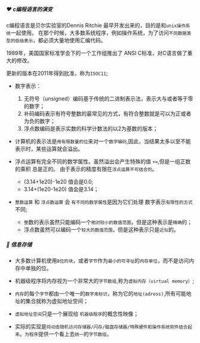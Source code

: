 ##### ❤️ c编程语言的演变
c编程语言是贝尔实验室的Dennis Ritchie 最早开发出来的，目的是和`unix操作系统`一起使用。 在那个时候，大多数系统程序，例如操作系统，为了访问`不同数据类型的低级表示`，都必须大量地使用汇编代码。

1989年，美国国家标准学会下的一个工作组推出了 ANSI C标准，对C语言做了重大的修改。

更新的版本在2011年得到批准，称为`ISOC11`;


* 数字表示：
    1. 无符号（unsigned）编码基于传统的二进制表示法，表示大与或者等于零的数字；
    2. 补码编码表示有符号整数的最常见的方式，有符合整数就是可以为正或者为负的数字；
    3. 浮点数编码是表示实数的科学计数法的以2为基数的版本；


* 计算机的表示法是`用有限数量的位`来对一个`数字编码`,因此，当结果太多以至不能表示时，某些运算就会溢出。


* 浮点运算有完全不同的数学属性。虽然溢出会产生特殊的值 `+∞`,但是一组正数的乘积 总是正的。 由于表示的精度有限在`浮点运算不可结合的`。
    * (3.14+1e20)-1e20 值会是0.0;
    * 3.14+(1e20-1e20) 值会是3.14；
* `整数运算` 和 `浮点数运算` 会 `有不同的数学属性`是因为它们处理 数字表示`有限性的方式`不同;
    * `整`数的表示虽然只能编码一个`相对较小的数值范围`，但是这种表示是`精确`的；
    * 浮点数虽然可以编码一个`较大的数值范围`，但是这种表示只是`近似`的。

##### 🌟 信息存储
* 大多数计算机使用`8位的块`，或者`字节`作为`最小的可寻址`的`内存单位`，而不是访问内存中单独的位。
* 机器级程序将内存视为一个非常大的`字节数组`,称为`虚拟内存（virtual memory）`;
* `内存`的每个`字节`都由一个唯一的`数字来标识`，称为它的`地址(adress)`,所有可能地址的集合就称为虚拟地址空间；
* `虚拟地址空间`只是一个展现给 `机器级程序`的概念性映像；

* 实际的实现是`将动态随机访问存储器/闪存/磁盘存储器/特殊硬件和操作系统软件结合起来`。`为程序`提供一个看上去`统一`的`字节数组`。








